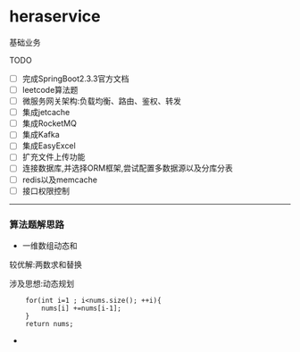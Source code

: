 # heraservice
基础业务

TODO
* [ ] 完成SpringBoot2.3.3官方文档
* [ ] leetcode算法题
* [ ] 微服务网关架构:负载均衡、路由、鉴权、转发
* [ ] 集成jetcache
* [ ] 集成RocketMQ
* [ ] 集成Kafka
* [ ] 集成EasyExcel
* [ ] 扩充文件上传功能
* [ ] 连接数据库,并选择ORM框架,尝试配置多数据源以及分库分表
* [ ] redis以及memcache
* [ ] 接口权限控制

****
### 算法题解思路
+ 一维数组动态和

较优解:两数求和替换

涉及思想:动态规划

```
    for(int i=1 ; i<nums.size(); ++i){
        nums[i] +=nums[i-1];
    }
    return nums;
```

+
